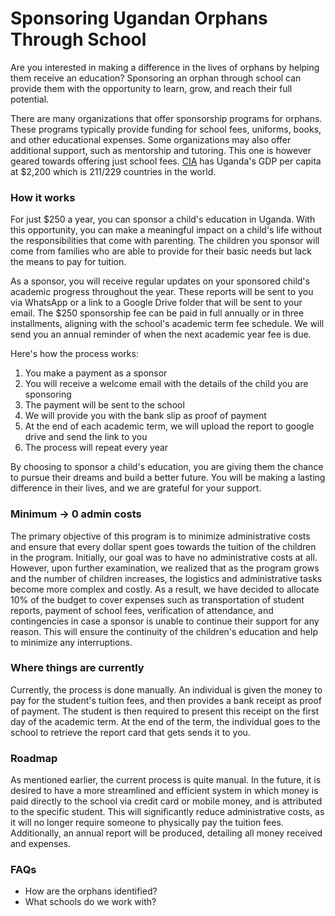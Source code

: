 # Sponsoring Ugandan Orphans Through School

Are you interested in making a difference in the lives of orphans by helping them receive an education? Sponsoring an orphan through school can provide them with the opportunity to learn, grow, and reach their full potential. 

There are many organizations that offer sponsorship programs for orphans. These programs typically provide funding for school fees, uniforms, books, and other educational expenses. Some organizations may also offer additional support, such as mentorship and tutoring. This one is however geared towards offering just school fees. [CIA](https://www.cia.gov/the-world-factbook/field/real-gdp-per-capita/country-comparison) has Uganda's GDP per capita at $2,200 which is 211/229 countries in the world. 

### How it works
For just $250 a year, you can sponsor a child's education in Uganda. With this opportunity, you can make a meaningful impact on a child's life without the responsibilities that come with parenting. The children you sponsor will come from families who are able to provide for their basic needs but lack the means to pay for tuition.

As a sponsor, you will receive regular updates on your sponsored child's academic progress throughout the year. These reports will be sent to you via WhatsApp or a link to a Google Drive folder that will be sent to your email. The $250 sponsorship fee can be paid in full annually or in three installments, aligning with the school's academic term fee schedule. We will send you an annual reminder of when the next academic year fee is due.

Here's how the process works:

1.  You make a payment as a sponsor
2.  You will receive a welcome email with the details of the child you are sponsoring
3.  The payment will be sent to the school
4.  We will provide you with the bank slip as proof of payment
5.  At the end of each academic term, we will upload the report to google drive and send the link to you
6.  The process will repeat every year

By choosing to sponsor a child's education, you are giving them the chance to pursue their dreams and build a better future. You will be making a lasting difference in their lives, and we are grateful for your support.

### Minimum -> 0 admin costs
The primary objective of this program is to minimize administrative costs and ensure that every dollar spent goes towards the tuition of the children in the program. Initially, our goal was to have no administrative costs at all. However, upon further examination, we realized that as the program grows and the number of children increases, the logistics and administrative tasks become more complex and costly. As a result, we have decided to allocate 10% of the budget to cover expenses such as transportation of student reports, payment of school fees, verification of attendance, and contingencies in case a sponsor is unable to continue their support for any reason. This will ensure the continuity of the children's education and help to minimize any interruptions.

### Where things are currently
Currently, the process is done manually. An individual is given the money to pay for the student's tuition fees, and then provides a bank receipt as proof of payment. The student is then required to present this receipt on the first day of the academic term. At the end of the term, the individual goes to the school to retrieve the report card that gets sends it to you. 

### Roadmap
As mentioned earlier, the current process is quite manual. In the future, it is desired to have a more streamlined and efficient system in which money is paid directly to the school via credit card or mobile money, and is attributed to the specific student. This will significantly reduce administrative costs, as it will no longer require someone to physically pay the tuition fees. Additionally, an annual report will be produced, detailing all money received and expenses.

### FAQs
* How are the orphans identified?
* What schools do we work with?
